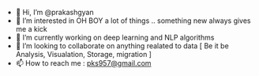 - 👋 Hi, I’m @prakashgyan
- 👀 I’m interested in OH BOY a lot of things .. something new always gives me a kick
- 🌱 I’m currently working on deep learning and NLP algorithms
- 💞️ I’m looking to collaborate on anything realated to data [ Be it be Analysis, Visualation, Storage, migration ]
- 📫 How to reach me : pks957@gmail.com 

<!---
prakashgyan/prakashgyan is a ✨ special ✨ repository because its `README.md` (this file) appears on your GitHub profile.
You can click the Preview link to take a look at your changes.
--->
